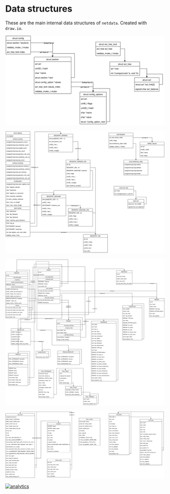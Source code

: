 # Data structures

These are the main internal data structures of `netdata`. Created with `draw.io`.

![Config](https://raw.githubusercontent.com/netdata/netdata/master/diagrams/data_structures/netdata_config.svg?sanitize=true)

![Registry](https://raw.githubusercontent.com/netdata/netdata/master/diagrams/data_structures/registry.svg?sanitize=true)

![RRD](https://raw.githubusercontent.com/netdata/netdata/master/diagrams/data_structures/rrd.svg?sanitize=true)

![Web](https://raw.githubusercontent.com/netdata/netdata/master/diagrams/data_structures/web.svg?sanitize=true)

[![analytics](https://www.google-analytics.com/collect?v=1&aip=1&t=pageview&_s=1&ds=github&dr=https%3A%2F%2Fgithub.com%2Fnetdata%2Fnetdata&dl=https%3A%2F%2Fmy-netdata.io%2Fgithub%2Fdiagrams%2Fdata_structures%2FREADME&_u=MAC~&cid=5792dfd7-8dc4-476b-af31-da2fdb9f93d2&tid=UA-64295674-3)](<>)
